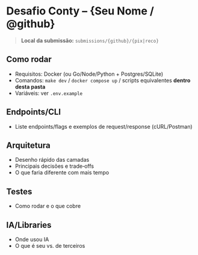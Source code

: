# Desafio Conty – {Seu Nome / @github}

> **Local da submissão:** `submissions/{github}/{pix|reco}`

## Como rodar
- Requisitos: Docker (ou Go/Node/Python + Postgres/SQLite)
- Comandos: `make dev` / `docker compose up` / scripts equivalentes **dentro desta pasta**
- Variáveis: ver `.env.example`

## Endpoints/CLI
- Liste endpoints/flags e exemplos de request/response (cURL/Postman)

## Arquitetura
- Desenho rápido das camadas
- Principais decisões e trade‑offs
- O que faria diferente com mais tempo

## Testes
- Como rodar e o que cobre

## IA/Libraries
- Onde usou IA
- O que é seu vs. de terceiros